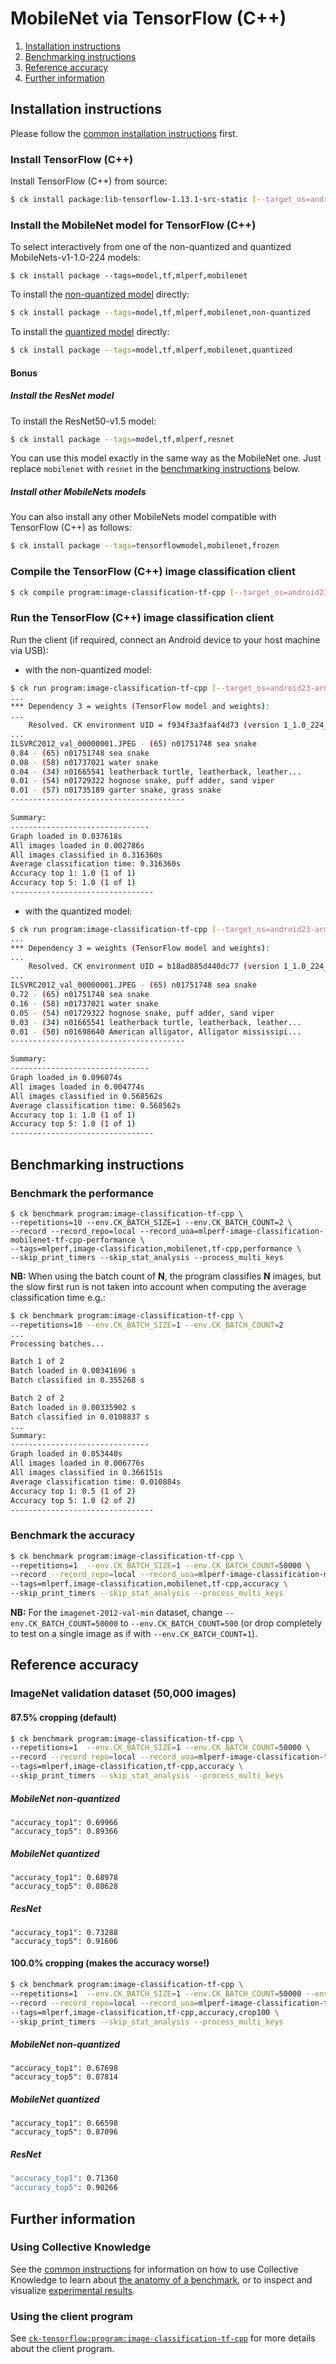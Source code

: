 # MobileNet via TensorFlow (C++)

1. [Installation instructions](#installation)
2. [Benchmarking instructions](#benchmarking)
3. [Reference accuracy](#accuracy)
4. [Further information](#further-info)


<a name="installation"></a>
## Installation instructions

Please follow the [common installation instructions](../README.md#installation) first.

### Install TensorFlow (C++)

Install TensorFlow (C++) from source:
```bash
$ ck install package:lib-tensorflow-1.13.1-src-static [--target_os=android23-arm64]
```

### Install the MobileNet model for TensorFlow (C++)

To select interactively from one of the non-quantized and quantized MobileNets-v1-1.0-224 models:
```
$ ck install package --tags=model,tf,mlperf,mobilenet
```

To install the [non-quantized model](https://zenodo.org/record/2269307/files/mobilenet_v1_1.0_224.tgz) directly:
```bash
$ ck install package --tags=model,tf,mlperf,mobilenet,non-quantized
```

To install the [quantized model](http://download.tensorflow.org/models/mobilenet_v1_2018_08_02/mobilenet_v1_1.0_224_quant.tgz) directly:
```bash
$ ck install package --tags=model,tf,mlperf,mobilenet,quantized
```

#### Bonus

##### Install the ResNet model

To install the ResNet50-v1.5 model:
```bash
$ ck install package --tags=model,tf,mlperf,resnet
```
You can use this model exactly in the same way as the MobileNet one.
Just replace `mobilenet` with `resnet` in the [benchmarking instructions](#benchmarking) below.

##### Install other MobileNets models

You can also install any other MobileNets model compatible with TensorFlow (C++) as follows:
```bash
$ ck install package --tags=tensorflowmodel,mobilenet,frozen
```

### Compile the TensorFlow (C++) image classification client
```bash
$ ck compile program:image-classification-tf-cpp [--target_os=android23-arm64]
```

### Run the TensorFlow (C++) image classification client

Run the client (if required, connect an Android device to your host machine via USB):

- with the non-quantized model:
```bash
$ ck run program:image-classification-tf-cpp [--target_os=android23-arm64]
...
*** Dependency 3 = weights (TensorFlow model and weights):
...
    Resolved. CK environment UID = f934f3a3faaf4d73 (version 1_1.0_224_2018_02_22)
...
ILSVRC2012_val_00000001.JPEG - (65) n01751748 sea snake
0.84 - (65) n01751748 sea snake
0.08 - (58) n01737021 water snake
0.04 - (34) n01665541 leatherback turtle, leatherback, leather...
0.01 - (54) n01729322 hognose snake, puff adder, sand viper
0.01 - (57) n01735189 garter snake, grass snake
---------------------------------------

Summary:
-------------------------------
Graph loaded in 0.037618s
All images loaded in 0.002786s
All images classified in 0.316360s
Average classification time: 0.316360s
Accuracy top 1: 1.0 (1 of 1)
Accuracy top 5: 1.0 (1 of 1)
--------------------------------
```

- with the quantized model:
```bash
$ ck run program:image-classification-tf-cpp [--target_os=android23-arm64]
...
*** Dependency 3 = weights (TensorFlow model and weights):
...
    Resolved. CK environment UID = b18ad885d440dc77 (version 1_1.0_224_quant_2018_08_02)
...
ILSVRC2012_val_00000001.JPEG - (65) n01751748 sea snake
0.72 - (65) n01751748 sea snake
0.16 - (58) n01737021 water snake
0.05 - (54) n01729322 hognose snake, puff adder, sand viper
0.03 - (34) n01665541 leatherback turtle, leatherback, leather...
0.01 - (50) n01698640 American alligator, Alligator mississipi...
---------------------------------------

Summary:
-------------------------------
Graph loaded in 0.096074s
All images loaded in 0.004774s
All images classified in 0.568562s
Average classification time: 0.568562s
Accuracy top 1: 1.0 (1 of 1)
Accuracy top 5: 1.0 (1 of 1)
--------------------------------
```


<a name="benchmarking"></a>
## Benchmarking instructions

### Benchmark the performance
```
$ ck benchmark program:image-classification-tf-cpp \
--repetitions=10 --env.CK_BATCH_SIZE=1 --env.CK_BATCH_COUNT=2 \
--record --record_repo=local --record_uoa=mlperf-image-classification-mobilenet-tf-cpp-performance \
--tags=mlperf,image-classification,mobilenet,tf-cpp,performance \
--skip_print_timers --skip_stat_analysis --process_multi_keys
```

**NB:** When using the batch count of **N**, the program classifies **N** images, but
the slow first run is not taken into account when computing the average
classification time e.g.:
```bash
$ ck benchmark program:image-classification-tf-cpp \
--repetitions=10 --env.CK_BATCH_SIZE=1 --env.CK_BATCH_COUNT=2
...
Processing batches...

Batch 1 of 2
Batch loaded in 0.00341696 s
Batch classified in 0.355268 s

Batch 2 of 2
Batch loaded in 0.00335902 s
Batch classified in 0.0108837 s
...
Summary:
-------------------------------
Graph loaded in 0.053440s
All images loaded in 0.006776s
All images classified in 0.366151s
Average classification time: 0.010884s
Accuracy top 1: 0.5 (1 of 2)
Accuracy top 5: 1.0 (2 of 2)
--------------------------------
```

### Benchmark the accuracy
```bash
$ ck benchmark program:image-classification-tf-cpp \
--repetitions=1  --env.CK_BATCH_SIZE=1 --env.CK_BATCH_COUNT=50000 \
--record --record_repo=local --record_uoa=mlperf-image-classification-mobilenet-tf-cpp-accuracy \
--tags=mlperf,image-classification,mobilenet,tf-cpp,accuracy \
--skip_print_timers --skip_stat_analysis --process_multi_keys
```
**NB:** For the `imagenet-2012-val-min` dataset, change `--env.CK_BATCH_COUNT=50000`
to `--env.CK_BATCH_COUNT=500` (or drop completely to test on a single image as if
with `--env.CK_BATCH_COUNT=1`).


<a name="accuracy"></a>
## Reference accuracy

### ImageNet validation dataset (50,000 images)

#### 87.5% cropping (default)
```bash
$ ck benchmark program:image-classification-tf-cpp \
--repetitions=1  --env.CK_BATCH_SIZE=1 --env.CK_BATCH_COUNT=50000 \
--record --record_repo=local --record_uoa=mlperf-image-classification-tf-cpp-accuracy \
--tags=mlperf,image-classification,tf-cpp,accuracy \
--skip_print_timers --skip_stat_analysis --process_multi_keys
```

##### MobileNet non-quantized
```
"accuracy_top1": 0.69966
"accuracy_top5": 0.89366
```

##### MobileNet quantized
```
"accuracy_top1": 0.68978
"accuracy_top5": 0.88628
```

##### ResNet
```
"accuracy_top1": 0.73288
"accuracy_top5": 0.91606
```

#### 100.0% cropping (makes the accuracy worse!)
```bash
$ ck benchmark program:image-classification-tf-cpp \
--repetitions=1  --env.CK_BATCH_SIZE=1 --env.CK_BATCH_COUNT=50000 --env.CK_CROP_PERCENT=100 \
--record --record_repo=local --record_uoa=mlperf-image-classification-tf-cpp-accuracy-crop100 \
--tags=mlperf,image-classification,tf-cpp,accuracy,crop100 \
--skip_print_timers --skip_stat_analysis --process_multi_keys
```

##### MobileNet non-quantized
```
"accuracy_top1": 0.67698
"accuracy_top5": 0.87814
```

##### MobileNet quantized
```
"accuracy_top1": 0.66598
"accuracy_top5": 0.87096
```

##### ResNet
```bash
"accuracy_top1": 0.71360
"accuracy_top5": 0.90266
```


<a name="further-info"></a>
## Further information

### Using Collective Knowledge
See the [common instructions](../README.md) for information on how to use Collective Knowledge
to learn about [the anatomy of a benchmark](../README.md#anatomy), or
to inspect and visualize [experimental results](../README.md#results).

### Using the client program
See [`ck-tensorflow:program:image-classification-tf-cpp`](https://github.com/ctuning/ck-tensorflow/tree/master/program/image-classification-tf-cpp) for more details about the client program.
